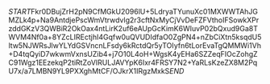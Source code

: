 $START$Fkr0DBujZrH2pN9CfMGkU2096lU+5LdryaTYunuXc01MXWWTAhJGMZLk4p+Na9AntdjePscWmVtrwdvlg2r3cftNxMyCjVvDeFZFVthoIFSowkXPrzddGKzV3QWBiR2OkOax4ntLirK2uf6eAUpGcKimK6WIuvP02bQxud9Ga8TWVM4Nf0a+8YZcLIREctjhI4Gqfw0uQVUDIdfaO0ZgPN4+nZbCiXtn5ksqdU5ltw5NJWRsJlwYLYdGSVncnLFsdy6kRctdQr5yTOIyfn6tLorEvaTgQMMWi1Vh+D4tqQyiD7wkwmVxnsUZib4+j7O10L4oH+WgsK4yEHa6SZZeqFIOcZohgZC91Wgz1EEzekqP2tiRtZoVIRULJAVYpK6Ixr4FRSY7N2+YaRLsKzeZX8M2PqU7x/a7LMBN9YL9PXXghMtCF/OJkrX1IRgzMxkS$END$